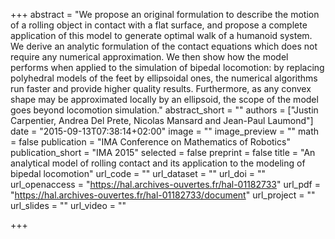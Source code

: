 +++
abstract = "We propose an original formulation to describe the motion of a rolling object in contact with a flat surface, and propose a complete application of this model to generate optimal walk of a humanoid system. We derive an analytic formulation of the contact equations which does not require any numerical approximation. We then show how the model performs when applied to the simulation of bipedal locomotion: by replacing polyhedral models of the feet by ellipsoidal ones, the numerical algorithms run faster and provide higher quality results. Furthermore, as any convex shape may be approximated locally by an ellipsoid, the scope of the model goes beyond locomotion simulation."
abstract_short = ""
authors = ["Justin Carpentier, Andrea Del Prete, Nicolas Mansard and Jean-Paul Laumond"]
date = "2015-09-13T07:38:14+02:00"
image = ""
image_preview = ""
math = false
publication = "IMA Conference on Mathematics of Robotics"
publication_short = "IMA 2015"
selected = false
preprint = false
title = "An analytical model of rolling contact and its application to the modeling of bipedal locomotion"
url_code = ""
url_dataset = ""
url_doi = ""
url_openaccess = "https://hal.archives-ouvertes.fr/hal-01182733"
url_pdf = "https://hal.archives-ouvertes.fr/hal-01182733/document"
url_project = ""
url_slides = ""
url_video = ""

+++

